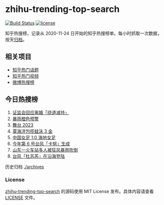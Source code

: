 # zhihu-trending-top-search

[![Build Status](https://github.com/justjavac/zhihu-trending-top-search/workflows/ci/badge.svg?branch=main)](https://github.com/justjavac/zhihu-trending-top-search/actions)
[![license](https://img.shields.io/github/license/justjavac/zhihu-trending-top-search)](https://github.com/justjavac/zhihu-trending-top-search/blob/main/LICENSE)

知乎热搜榜，记录从 2020-11-24 日开始的知乎热搜榜单。每小时抓取一次数据，按天[归档](./archives)。

## 相关项目

- [知乎热门话题](https://github.com/justjavac/zhihu-trending-hot-questions)
- [知乎热门视频](https://github.com/justjavac/zhihu-trending-hot-video)
- [微博热搜榜](https://github.com/justjavac/weibo-trending-hot-search)

## 今日热搜榜

<!-- BEGIN -->
<!-- 最后更新时间 Sat Jul 29 2023 23:06:06 GMT+0800 (China Standard Time) -->

1. [证监会回应离婚「绕道减持」](https://www.zhihu.com/search?q=%E8%AF%81%E7%9B%91%E4%BC%9A%E5%9B%9E%E5%BA%94%E7%A6%BB%E5%A9%9A%E3%80%8C%E7%BB%95%E9%81%93%E5%87%8F%E6%8C%81%E3%80%8D)
1. [暴雨橙色预警](https://www.zhihu.com/search?q=%E6%9A%B4%E9%9B%A8%E6%A9%99%E8%89%B2%E9%A2%84%E8%AD%A6)
1. [舞台 2023](https://www.zhihu.com/search?q=%E8%88%9E%E5%8F%B0%202023%20)
1. [覃海洋包揽蛙泳 3 金](https://www.zhihu.com/search?q=%E8%A6%83%E6%B5%B7%E6%B4%8B%E5%8C%85%E6%8F%BD%E8%9B%99%E6%B3%B3%203%20%E9%87%91)
1. [中国女足 1:0 海地女足](https://www.zhihu.com/search?q=%E4%B8%AD%E5%9B%BD%E5%A5%B3%E8%B6%B3%201%3A0%20%E6%B5%B7%E5%9C%B0%E5%A5%B3%E8%B6%B3)
1. [今年第 6 号台风「卡努」生成](https://www.zhihu.com/search?q=%E4%BB%8A%E5%B9%B4%E7%AC%AC%206%20%E5%8F%B7%E5%8F%B0%E9%A3%8E%E3%80%8C%E5%8D%A1%E5%8A%AA%E3%80%8D%E7%94%9F%E6%88%90)
1. [山东一火车站多人被狂风暴雨吹倒](https://www.zhihu.com/search?q=%E5%B1%B1%E4%B8%9C%E4%B8%80%E7%81%AB%E8%BD%A6%E7%AB%99%E5%A4%9A%E4%BA%BA%E8%A2%AB%E7%8B%82%E9%A3%8E%E6%9A%B4%E9%9B%A8%E5%90%B9%E5%80%92)
1. [台风「杜苏芮」在沿海登陆](https://www.zhihu.com/search?q=%E5%8F%B0%E9%A3%8E%E3%80%8C%E6%9D%9C%E8%8B%8F%E8%8A%AE%E3%80%8D%E5%9C%A8%E6%B2%BF%E6%B5%B7%E7%99%BB%E9%99%86)

<!-- END -->

历史归档 [./archives](./archives)

### License

[zhihu-trending-top-search](https://github.com/justjavac/zhihu-trending-top-search) 的源码使用 MIT License
发布。具体内容请查看 [LICENSE](./LICENSE) 文件。
